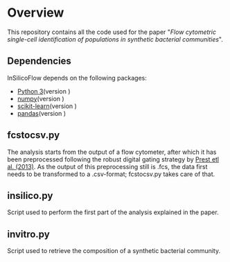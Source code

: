 # Overview

This repository contains all the code used for the paper "*Flow cytometric single-cell identification of populations in
synthetic bacterial communities*". 

## Dependencies
InSilicoFlow depends on the following packages: 
- [Python 3](https://www.python.org/)(version )
- [numpy](http://www.numpy.org/)(version )
- [scikit-learn](http://scikit-learn.org/stable/)(version )
- [pandas](http://pandas.pydata.org/)(version )


## fcstocsv.py
The analysis starts from the output of a flow cytometer, after which it has been preprocessed following the robust digital gating strategy by [Prest etl al. (2013)](http://www.sciencedirect.com/science/article/pii/S0043135413008361). As the output of this preprocessing still is .fcs, the data first needs to be transformed to a .csv-format; fcstocsv.py takes care of that. 

## insilico.py
Script used to perform the first part of the analysis explained in the paper. 

## invitro.py
Script used to retrieve the composition of a synthetic bacterial community. 
